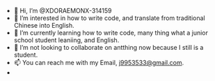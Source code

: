 - 👋 Hi, I’m @XDORAEMONX-314159
- 👀 I’m interested in how to write code, and translate from traditional Chinese into English.
- 🌱 I’m currently learning how to write code, many thing what a junior school student leaniing, and English.
- 💞️ I’m not looking to collaborate on antthing now because I still is a student.
- 📫 You can reach me with my Email, j9953533@gmail.com.
-

<!---
XDORAEMONX-314159/XDORAEMONX-314159 is a ✨ special ✨ repository because its `README.md` (this file) appears on your GitHub profile.
You can click the Preview link to take a look at your changes.
--->
